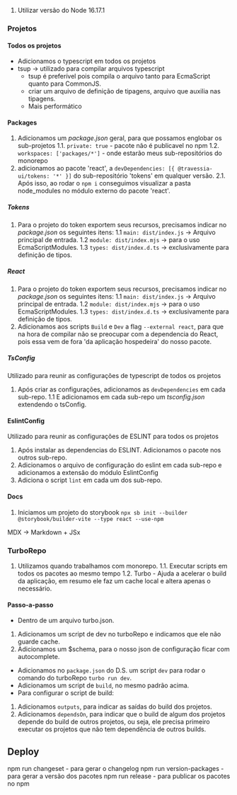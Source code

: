 1. Utilizar versão do Node 16.17.1

### Projetos


#### Todos os projetos

* Adicionamos o typescript em todos os projetos
* tsup -> utilizado para compilar arquivos typescript
  * tsup é preferível pois compila o arquivo tanto para EcmaScript quanto para CommonJS.
  * criar um arquivo de definição de tipagens, arquivo que auxilia nas tipagens.
  * Mais performático

#### Packages
1. Adicionamos um <i>package.json</i> geral, para que possamos englobar os sub-projetos
1.1. `private: true` - pacote não é publicavel no npm
1.2. `workspaces: ['packages/*']` - onde estarão meus sub-repositórios do monorepo
1. adicionamos ao pacote 'react', a `devDependencies: [{ @travessia-ui/tokens: '*' }]` do sub-repositório 'tokens' em qualquer versão. 
2.1. Após isso, ao rodar o `npm i` conseguimos visualizar a pasta node_modules no módulo externo do pacote 'react'. 


##### Tokens
1. Para o projeto do token exportem seus recursos, precisamos indicar no <i>package.json</i> os seguintes itens: 
1.1 `main: dist/index.js` -> Arquivo principal de entrada.
1.2 `module: dist/index.mjs` -> para o uso EcmaScriptModules.
1.3 `types: dist/index.d.ts` -> exclusivamente para definição de tipos.

##### React
1. Para o projeto do token exportem seus recursos, precisamos indicar no <i>package.json</i> os seguintes itens: 
1.1 `main: dist/index.js` -> Arquivo principal de entrada.
1.2 `module: dist/index.mjs` -> para o uso EcmaScriptModules.
1.3 `types: dist/index.d.ts` -> exclusivamente para definição de tipos.
1. Adicionamos aos scripts <code>Build</code> e <code>Dev</code> a flag `--external react`, para que na hora de compilar não se preocupar com a dependencia do React, pois essa vem de fora 'da aplicação hospedeira' do nosso pacote.


##### TsConfig
Utilizado para reunir as configurações de typescript de todos os projetos

1. Após criar as configurações, adicionamos as `devDependencies` em cada sub-repo.
1.1 E adicionamos em cada sub-repo um <i>tsconfig.json</i> extendendo o tsConfig.


#### EslintConfig
Utilizado para reunir as configurações de ESLINT para todos os projetos

1. Após instalar as dependencias do ESLINT. Adicionamos o pacote nos outros sub-repo.
1. Adicionamos o arquivo de configuração do eslint em cada sub-repo e adicionamos a extensão do módulo EslintConfig
1. Adiciona o script `lint` em cada um dos sub-repo.

#### Docs
1. Iniciamos um projeto do storybook `npx sb init --builder @storybook/builder-vite --type react --use-npm`



MDX -> Markdown + JSx

### TurboRepo
1. Utilizamos quando trabalhamos com monorepo.
1.1. Executar scripts em todos os pacotes ao mesmo tempo
1.2. Turbo - Ajuda a acelerar o build da aplicação, em resumo ele faz um cache local e altera apenas o necessário.

#### Passo-a-passo
- Dentro de um arquivo turbo.json.
1. Adicionamos um script de dev no turboRepo e indicamos que ele não guarde cache.
1. Adicionamos um $schema, para o nosso json de configuração ficar com autocomplete.
- Adicionamos no `package.json` do D.S. um script `dev` para rodar o comando do turboRepo `turbo run dev`.
- Adicionamos um script de `build`, no mesmo padrão acima.
- Para configurar o script de build:
1. Adicionamos `outputs`, para indicar as saídas do build dos projetos.
1. Adicionamos `dependsOn`, para indicar que o build de algum dos projetos depende do build de outros projetos, ou seja, ele precisa primeiro executar os projetos que não tem dependência de outros builds.



## Deploy

npm run changeset - para gerar o changelog
npm run version-packages - para gerar a versão dos pacotes
npm run release - para publicar os pacotes no npm
